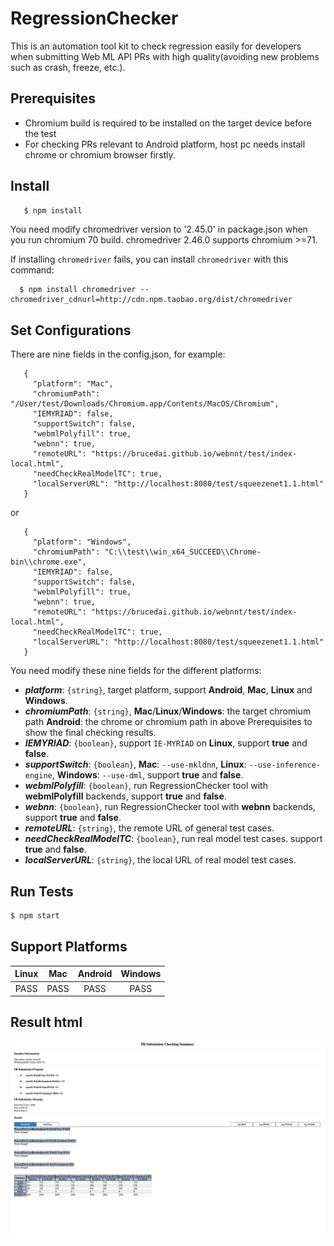 # RegressionChecker
This is an automation tool kit to check regression easily for developers when submitting Web ML API PRs with high quality(avoiding new problems such as crash, freeze, etc.).

## Prerequisites
* Chromium build is required to be installed on the target device before the test
* For checking PRs relevant to Android platform, host pc needs install chrome or chromium browser firstly.

## Install
```sh
   $ npm install
```
   You need modify chromedriver version to '2.45.0' in package.json when you run chromium 70 build. chromedriver 2.46.0 supports chromium >=71.

   If installing `chromedriver` fails, you can install `chromedriver` with this command:

      $ npm install chromedriver --chromedriver_cdnurl=http://cdn.npm.taobao.org/dist/chromedriver

## Set Configurations
   There are nine fields in the config.json, for example:
```
   {
     "platform": "Mac",
     "chromiumPath": "/User/test/Downloads/Chromium.app/Contents/MacOS/Chromium",
     "IEMYRIAD": false,
     "supportSwitch": false,
     "webmlPolyfill": true,
     "webnn": true,
     "remoteURL": "https://brucedai.github.io/webnnt/test/index-local.html",
     "needCheckRealModelTC": true,
     "localServerURL": "http://localhost:8080/test/squeezenet1.1.html"
   }
```
   or
```
   {
     "platform": "Windows",
     "chromiumPath": "C:\\test\\win_x64_SUCCEED\\Chrome-bin\\chrome.exe",
     "IEMYRIAD": false,
     "supportSwitch": false,
     "webmlPolyfill": true,
     "webnn": true,
     "remoteURL": "https://brucedai.github.io/webnnt/test/index-local.html",
     "needCheckRealModelTC": true,
     "localServerURL": "http://localhost:8080/test/squeezenet1.1.html"
   }
```
   You need modify these nine fields for the different platforms:
   + **_platform_**: `{string}`, target platform, support **Android**, **Mac**, **Linux** and **Windows**.
   + **_chromiumPath_**: `{string}`, **Mac**/**Linux**/**Windows**: the target chromium path   **Android**: the chrome or chromium path in above Prerequisites to show the final checking results.
   + **_IEMYRIAD_**: `{boolean}`, support `IE-MYRIAD` on **Linux**, support **true** and **false**.
   + **_supportSwitch_**: `{boolean}`, **Mac**: `--use-mkldnn`, **Linux**: `--use-inference-engine`, **Windows**: `--use-dml`, support **true** and **false**.
   + **_webmlPolyfill_**: `{boolean}`, run RegressionChecker tool with **webmlPolyfill** backends, support **true** and **false**.
   + **_webnn_**: `{boolean}`, run RegressionChecker tool with **webnn** backends, support **true** and **false**.
   + **_remoteURL_**: `{string}`, the remote URL of general test cases.
   + **_needCheckRealModelTC_**: `{boolean}`, run real model test cases. support **true** and **false**.
   + **_localServerURL_**: `{string}`, the local URL of real model test cases.

## Run Tests

```sh
$ npm start
```

## Support Platforms

|  Linux  |   Mac   |  Android  |  Windows  |
|  :---:  |  :---:  |   :---:   |   :---:   |
|  PASS   |   PASS  |    PASS   |    PASS   |

## Result html

![result-html](./baseline/result-html.png)
